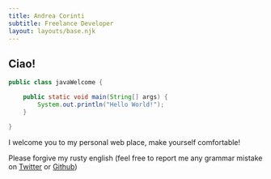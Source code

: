 ```yaml
---
title: Andrea Corinti
subtitle: Freelance Developer
layout: layouts/base.njk
---
```


## Ciao!

```java
public class javaWelcome {

    public static void main(String[] args) {
        System.out.println("Hello World!");
    }

}
```

I welcome you to my personal web place, make yourself comfortable!

Please forgive my rusty english (feel free to report me any grammar mistake on <a href="https://twitter.com/AndreaCorinti">Twitter</a>  or <a href="https://github.com/AndreaCorinti">Github</a>)
